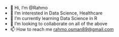 - 👋 Hi, I’m @Rahmo
- 👀 I’m interested in Data Science, Healthcare
- 🌱 I’m currently learning Data Science in R
- 💞️ I’m looking to collaborate on all of the above
- 📫 How to reach me rahmo.osman89@gmail.com

<!---
rosman1989/rosman1989 is a ✨ special ✨ repository because its `README.md` (this file) appears on your GitHub profile.
You can click the Preview link to take a look at your changes.
--->
